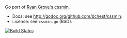 Go port of [Ryan Grove's cssmin](https://github.com/rgrove/cssmin).

* Docs: see <http://godoc.org/github.com/dchest/cssmin>.
* License: see `cssmin.go` (BSD).

[![Build Status](https://travis-ci.org/dchest/cssmin.png)](https://travis-ci.org/dchest/cssmin)
